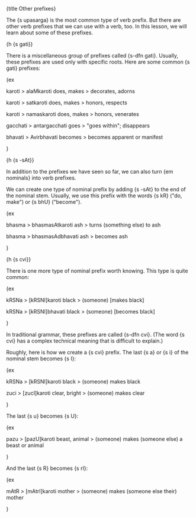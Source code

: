 {title Other prefixes}


The {s upasarga} is the most common type of verb prefix. But there are other
verb prefixes that we can use with a verb, too. In this lesson, we will learn
about some of these prefixes.


{h {s gati}}

There is a miscellaneous group of prefixes called {s-dfn gati}. Usually, these
prefixes are used only with specific roots. Here are some common {s gati}
prefixes:

{ex

karoti > alaMkaroti
does, makes > decorates, adorns

karoti > satkaroti
does, makes > honors, respects

karoti > namaskaroti
does, makes > honors, venerates

gacchati > antargacchati
goes > "goes within"; disappears

bhavati > Avirbhavati
becomes > becomes apparent or manifest

}

{h {s -sAt}}

In addition to the prefixes we have seen so far, we can also turn {em nominals}
into verb prefixes.

We can create one type of nominal prefix by adding {s -sAt} to the end of the
nominal stem. Usually, we use this prefix with the words {s kR} ("do, make") or
{s bhU} ("become").

{ex

bhasma > bhasmasAtkaroti
ash > turns (something else) to ash

bhasma > bhasmasAdbhavati
ash > becomes ash

}


{h {s cvi}}

There is one more type of nominal prefix worth knowing. This type is quite
common:

{ex

kRSNa > [kRSNI]karoti
black > (someone) [makes black]

kRSNa > [kRSNI]bhavati
black > (someone) [becomes black]

}


In traditional grammar, these prefixes are called {s-dfn cvi}. (The word {s
cvi} has a complex technical meaning that is difficult to explain.)

Roughly, here is how we create a {s cvi} prefix. The last {s a} or {s i} of
the nominal stem becomes {s I}:

{ex

kRSNa > [kRSNI]karoti
black > (someone) makes black

zuci > [zucI]karoti
clear, bright > (someone) makes clear

}

The last {s u} becomes {s U}:

{ex

pazu > [pazU]karoti
beast, animal > (someone) makes (someone else) a beast or animal

}

And the last {s R} becomes {s rI}:

{ex

mAtR > [mAtrI]karoti
mother > (someone) makes (someone else their) mother

}
